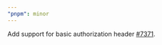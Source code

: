 ```yaml
---
"pnpm": minor
---
```


Add support for basic authorization header [#7371](https://github.com/pnpm/pnpm/issues/7371).

